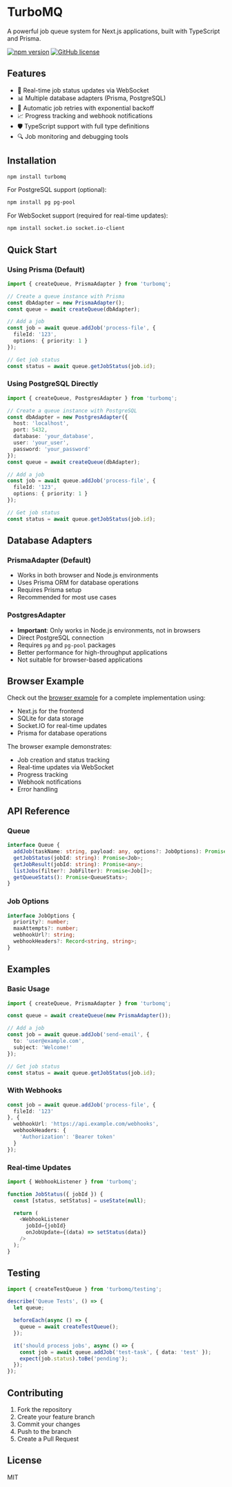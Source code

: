 # TurboMQ

A powerful job queue system for Next.js applications, built with TypeScript and Prisma.

[![npm version](https://badge.fury.io/js/turbomq.svg)](https://badge.fury.io/js/turbomq)
[![GitHub license](https://img.shields.io/github/license/arunrao/turbomq)](https://github.com/arunrao/turbomq/blob/main/LICENSE)

## Features

- 🚀 Real-time job status updates via WebSocket
- 📊 Multiple database adapters (Prisma, PostgreSQL)
- 🔄 Automatic job retries with exponential backoff
- 📈 Progress tracking and webhook notifications
- 🛡️ TypeScript support with full type definitions
- 🔍 Job monitoring and debugging tools

## Installation

```bash
npm install turbomq
```

For PostgreSQL support (optional):
```bash
npm install pg pg-pool
```

For WebSocket support (required for real-time updates):
```bash
npm install socket.io socket.io-client
```

## Quick Start

### Using Prisma (Default)

```typescript
import { createQueue, PrismaAdapter } from 'turbomq';

// Create a queue instance with Prisma
const dbAdapter = new PrismaAdapter();
const queue = await createQueue(dbAdapter);

// Add a job
const job = await queue.addJob('process-file', {
  fileId: '123',
  options: { priority: 1 }
});

// Get job status
const status = await queue.getJobStatus(job.id);
```

### Using PostgreSQL Directly

```typescript
import { createQueue, PostgresAdapter } from 'turbomq';

// Create a queue instance with PostgreSQL
const dbAdapter = new PostgresAdapter({
  host: 'localhost',
  port: 5432,
  database: 'your_database',
  user: 'your_user',
  password: 'your_password'
});
const queue = await createQueue(dbAdapter);

// Add a job
const job = await queue.addJob('process-file', {
  fileId: '123',
  options: { priority: 1 }
});

// Get job status
const status = await queue.getJobStatus(job.id);
```

## Database Adapters

### PrismaAdapter (Default)
- Works in both browser and Node.js environments
- Uses Prisma ORM for database operations
- Requires Prisma setup
- Recommended for most use cases

### PostgresAdapter
- **Important**: Only works in Node.js environments, not in browsers
- Direct PostgreSQL connection
- Requires `pg` and `pg-pool` packages
- Better performance for high-throughput applications
- Not suitable for browser-based applications

## Browser Example

Check out the [browser example](examples/browser-example) for a complete implementation using:
- Next.js for the frontend
- SQLite for data storage
- Socket.IO for real-time updates
- Prisma for database operations

The browser example demonstrates:
- Job creation and status tracking
- Real-time updates via WebSocket
- Progress tracking
- Webhook notifications
- Error handling

## API Reference

### Queue

```typescript
interface Queue {
  addJob(taskName: string, payload: any, options?: JobOptions): Promise<Job>;
  getJobStatus(jobId: string): Promise<Job>;
  getJobResult(jobId: string): Promise<any>;
  listJobs(filter?: JobFilter): Promise<Job[]>;
  getQueueStats(): Promise<QueueStats>;
}
```

### Job Options

```typescript
interface JobOptions {
  priority?: number;
  maxAttempts?: number;
  webhookUrl?: string;
  webhookHeaders?: Record<string, string>;
}
```

## Examples

### Basic Usage

```typescript
import { createQueue, PrismaAdapter } from 'turbomq';

const queue = await createQueue(new PrismaAdapter());

// Add a job
const job = await queue.addJob('send-email', {
  to: 'user@example.com',
  subject: 'Welcome!'
});

// Get job status
const status = await queue.getJobStatus(job.id);
```

### With Webhooks

```typescript
const job = await queue.addJob('process-file', {
  fileId: '123'
}, {
  webhookUrl: 'https://api.example.com/webhooks',
  webhookHeaders: {
    'Authorization': 'Bearer token'
  }
});
```

### Real-time Updates

```typescript
import { WebhookListener } from 'turbomq';

function JobStatus({ jobId }) {
  const [status, setStatus] = useState(null);

  return (
    <WebhookListener
      jobId={jobId}
      onJobUpdate={(data) => setStatus(data)}
    />
  );
}
```

## Testing

```typescript
import { createTestQueue } from 'turbomq/testing';

describe('Queue Tests', () => {
  let queue;

  beforeEach(async () => {
    queue = await createTestQueue();
  });

  it('should process jobs', async () => {
    const job = await queue.addJob('test-task', { data: 'test' });
    expect(job.status).toBe('pending');
  });
});
```

## Contributing

1. Fork the repository
2. Create your feature branch
3. Commit your changes
4. Push to the branch
5. Create a Pull Request

## License

MIT
